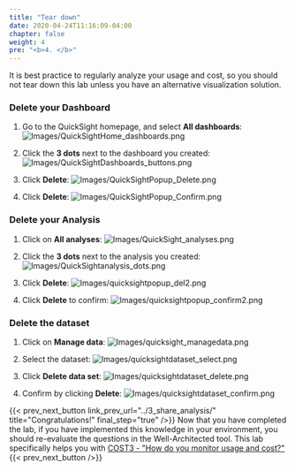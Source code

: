 ```yaml
---
title: "Tear down"
date: 2020-04-24T11:16:09-04:00
chapter: false
weight: 4
pre: "<b>4. </b>"
---
```

It is best practice to regularly analyze your usage and cost, so you should not tear down this lab unless you have an alternative visualization solution.

### Delete your Dashboard
1. Go to the QuickSight homepage, and select **All dashboards**:
![Images/QuickSightHome_dashboards.png](/Cost/200_5_Cost_Visualization/Images/QuickSightHome_dashboards.png)

2. Click the **3 dots** next to the dashboard you created:
![Images/QuickSightDashboards_buttons.png](/Cost/200_5_Cost_Visualization/Images/QuickSightDashboards_buttons.png)

3. Click **Delete**:
![Images/QuickSightPopup_Delete.png](/Cost/200_5_Cost_Visualization/Images/QuickSightPopup_Delete.png)

4. Click **Delete**:
![Images/QuickSightPopup_Confirm.png](/Cost/200_5_Cost_Visualization/Images/QuickSightPopup_Confirm.png)


### Delete your Analysis
1. Click on **All analyses**:
![Images/QuickSight_analyses.png](/Cost/200_5_Cost_Visualization/Images/QuickSight_analyses.png)

2. Click the **3 dots** next to the analysis you created:
![Images/QuickSightanalysis_dots.png](/Cost/200_5_Cost_Visualization/Images/QuickSightanalysis_dots.png)

3. Click **Delete**:
![Images/quicksightpopup_del2.png](/Cost/200_5_Cost_Visualization/Images/quicksightpopup_del2.png)

4. Click **Delete** to confirm:
![Images/quicksightpopup_confirm2.png](/Cost/200_5_Cost_Visualization/Images/quicksightpopup_confirm2.png)

### Delete the dataset
1. Click on **Manage data**:
![Images/quicksight_managedata.png](/Cost/200_5_Cost_Visualization/Images/quicksight_managedata.png)

2. Select the dataset:
![Images/quicksightdataset_select.png](/Cost/200_5_Cost_Visualization/Images/quicksightdataset_select.png)

3. Click **Delete data set**:
![Images/quicksightdataset_delete.png](/Cost/200_5_Cost_Visualization/Images/quicksightdataset_delete.png)

4. Confirm by clicking **Delete**:
![Images/quicksightdataset_confirm.png](/Cost/200_5_Cost_Visualization/Images/quicksightdataset_confirm.png)

{{< prev_next_button link_prev_url="../3_share_analysis/"  title="Congratulations!" final_step="true"  />}}
Now that you have completed the lab, if you have implemented this knowledge in your environment,
you should re-evaluate the questions in the Well-Architected tool. This lab specifically helps you with
[COST3 - "How do you monitor usage and cost?"](https://docs.aws.amazon.com/wellarchitected/latest/framework/a-expenditure-and-usage-awareness.html)
{{< prev_next_button />}}

